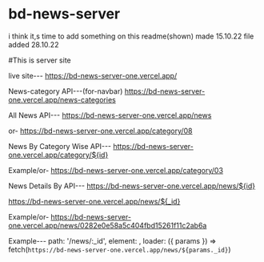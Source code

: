 # bd-news-server

i think it,s time to add something on this readme(shown) made 15.10.22 file added 28.10.22

#This is server site

live site---
https://bd-news-server-one.vercel.app/




News-category API---(for-navbar)
https://bd-news-server-one.vercel.app/news-categories


All News API---
https://bd-news-server-one.vercel.app/news

or-
https://bd-news-server-one.vercel.app/category/08





News By Category Wise API---
https://bd-news-server-one.vercel.app/category/${id}

Example/or-
https://bd-news-server-one.vercel.app/category/03


News Details By API---
https://bd-news-server-one.vercel.app/news/${id}

https://bd-news-server-one.vercel.app/news/${_id}

Example/or-
https://bd-news-server-one.vercel.app/news/0282e0e58a5c404fbd15261f11c2ab6a


Example---
                path: '/news/:_id', element: <PrivetRoutes><News /></PrivetRoutes>,
                loader: ({ params }) => fetch(`https://bd-news-server-one.vercel.app/news/${params._id}`)
